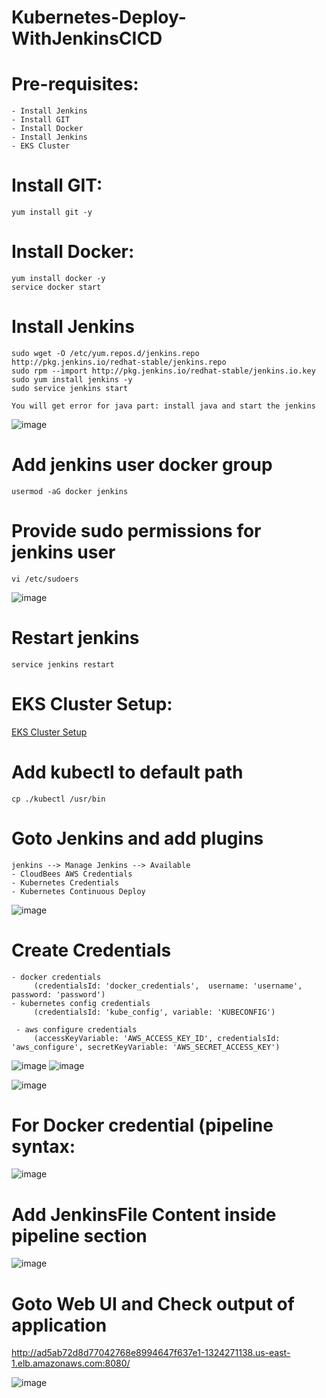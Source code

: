 # Kubernetes-Deploy-WithJenkinsCICD

# Pre-requisites:
    - Install Jenkins
    - Install GIT
    - Install Docker
    - Install Jenkins
    - EKS Cluster
# Install GIT:
    yum install git -y
# Install Docker:
    yum install docker -y
    service docker start
# Install Jenkins
    sudo wget -O /etc/yum.repos.d/jenkins.repo http://pkg.jenkins.io/redhat-stable/jenkins.repo
    sudo rpm --import http://pkg.jenkins.io/redhat-stable/jenkins.io.key
    sudo yum install jenkins -y
    sudo service jenkins start
    
    You will get error for java part: install java and start the jenkins
    
![image](https://user-images.githubusercontent.com/54719289/117429679-30a68b00-af1f-11eb-9944-5a93e958f9c1.png)

    
# Add jenkins user docker group
    usermod -aG docker jenkins
# Provide sudo permissions for jenkins user
    vi /etc/sudoers
  ![image](https://user-images.githubusercontent.com/58024415/96357945-9a944a00-111f-11eb-8a33-e4d1980c4609.png)
# Restart jenkins
    service jenkins restart
# EKS Cluster Setup:
  [EKS Cluster Setup](https://github.com/Naresh240/eks-cluster-setup/blob/main/README.md)
# Add kubectl to default path
    cp ./kubectl /usr/bin
# Goto Jenkins and add plugins
    jenkins --> Manage Jenkins --> Available
    - CloudBees AWS Credentials
    - Kubernetes Credentials
    - Kubernetes Continuous Deploy


![image](https://user-images.githubusercontent.com/54719289/117446258-b6343600-af33-11eb-85a7-fa709814f1d9.png)

# Create Credentials
    - docker credentials
         (credentialsId: 'docker_credentials',  username: 'username', password: 'password')
    - kubernetes config credentials
         (credentialsId: 'kube_config', variable: 'KUBECONFIG')
         
     - aws configure credentials
         (accessKeyVariable: 'AWS_ACCESS_KEY_ID', credentialsId: 'aws_configure', secretKeyVariable: 'AWS_SECRET_ACCESS_KEY')

![image](https://user-images.githubusercontent.com/54719289/117446636-41adc700-af34-11eb-90ed-37a7d3be02ea.png)
![image](https://user-images.githubusercontent.com/54719289/117446769-7ae63700-af34-11eb-8b2e-e03cf7d7c643.png)

![image](https://user-images.githubusercontent.com/54719289/117446793-85a0cc00-af34-11eb-8973-fa7742ba42e8.png)


# For Docker credential (pipeline syntax:

![image](https://user-images.githubusercontent.com/54719289/117449444-e54ca680-af37-11eb-9e03-4de3b08cd466.png)


# Add JenkinsFile Content inside pipeline section
  ![image](https://user-images.githubusercontent.com/58024415/96358243-ae8d7b00-1122-11eb-89ef-f68a7bee8273.png)
# Goto Web UI and Check output of application
   http://ad5ab72d8d77042768e8994647f637e1-1324271138.us-east-1.elb.amazonaws.com:8080/
   
  ![image](https://user-images.githubusercontent.com/58024415/96358112-2f4b7780-1121-11eb-9825-0a9ab99659c1.png)
